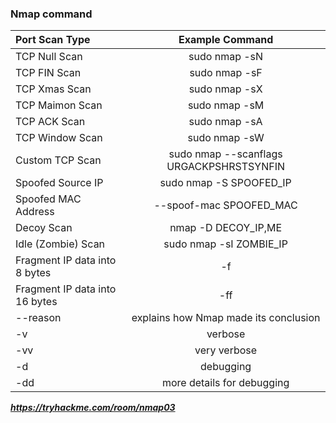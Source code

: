 ### Nmap command

| Port Scan Type         | Example Command           |
| :---------------       | :----------------:        |
| TCP Null Scan          | sudo nmap -sN <IP target> |
| TCP FIN Scan           | sudo nmap -sF <IP target> |
| TCP Xmas Scan          | sudo nmap -sX <IP target> |
| TCP Maimon Scan        | sudo nmap -sM <IP target> |
| TCP ACK Scan           | sudo nmap -sA <IP target> |
| TCP Window Scan        | sudo nmap -sW <IP target> |
| Custom TCP Scan        | sudo nmap --scanflags URGACKPSHRSTSYNFIN <IP target> |
| Spoofed Source IP      | sudo nmap -S SPOOFED_IP <IP target> |
| Spoofed MAC Address    | --spoof-mac SPOOFED_MAC |
| Decoy Scan    | nmap -D DECOY_IP,ME <IP target> |
| Idle (Zombie) Scan    | sudo nmap -sI ZOMBIE_IP <IP target> |
| Fragment IP data into 8 bytes    | -f |
| Fragment IP data into 16 bytes    | -ff |
| --reason    | explains how Nmap made its conclusion |
| -v    | verbose |
| -vv    | very verbose |
| -d    | debugging |
| -dd    | more details for debugging |

___https://tryhackme.com/room/nmap03___
